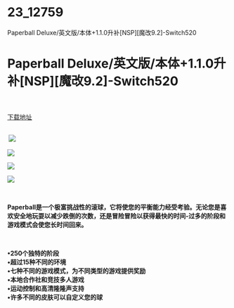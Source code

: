 # 23_12759
Paperball Deluxe/英文版/本体+1.1.0升补[NSP][魔改9.2]-Switch520
# Paperball Deluxe/英文版/本体+1.1.0升补[NSP][魔改9.2]-Switch520
 <br/></br>
[下载地址](https://www.switch520.cc/article/12759 "下载地址")
<br/></br>

<p><strong>&nbsp;<img src="https://www.switch520.cc/muke_img/upload_art_editor_20210422-1_1306b59a3bf8ca0a438678058869a48c.jpg"> </strong></p>
<p><strong><img src="https://www.switch520.cc/muke_img/upload_art_editor_20210422-1_e6c0102f1aa958f7ad90bc57bd36a111.jpg"></strong></p>
<p><strong><img src="https://www.switch520.cc/muke_img/upload_art_editor_20210422-1_bfc99920157fd0ee31b2a2e28dcd7ff1.jpg"></strong></p>
<p><strong><img src="https://www.switch520.cc/muke_img/upload_art_editor_20210422-1_d8c1c95fccd67af1a4efd9c4440fe36b.jpg"></strong></p>
<p><strong>&nbsp;</strong></p>
<p><strong>Paperball是一个极富挑战性的滚球，它将使您的平衡能力经受考验。无论您是喜欢安全地玩耍以减少跌倒的次数，还是冒险冒险以获得最快的时间-过多的阶段和游戏模式会使您长时间回来。</strong></p>
<p>&nbsp;</p>
<p><strong>•250个独特的阶段</strong><br>
<strong>•超过15种不同的环境</strong><br>
<strong>•七种不同的游戏模式，为不同类型的游戏提供奖励</strong><br>
<strong>•本地合作社和竞技多人游戏</strong><br>
<strong>•运动控制和高清隆隆声支持</strong><br>
<strong>•许多不同的皮肤可以自定义您的球</strong></p>
<p>&nbsp;</p>
